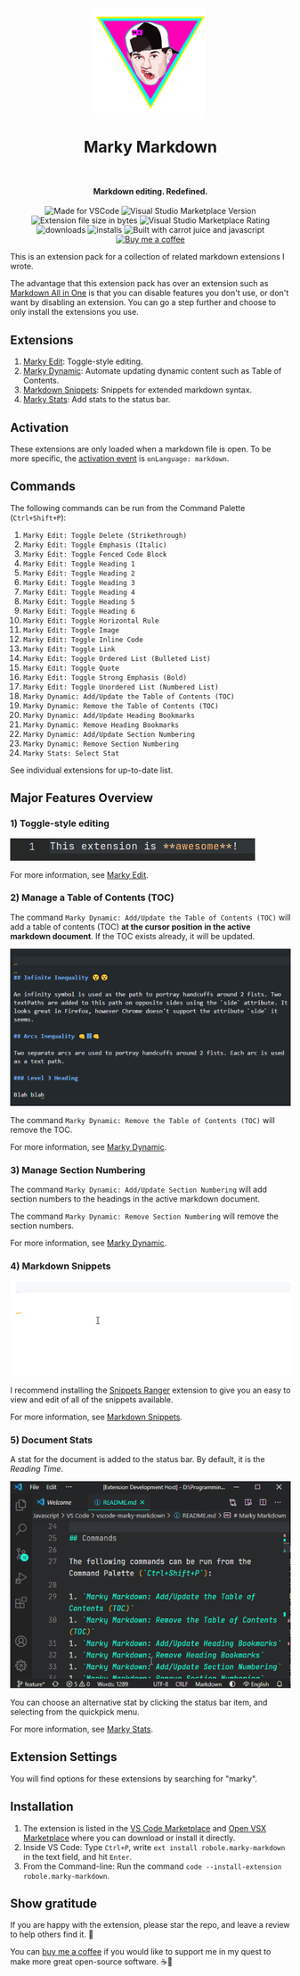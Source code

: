 <h1 align="center">
  <br>
    <img align="center" src="img/logo.png" width="200">
  <br>
	<br>
  Marky Markdown
  <br>
  <br>
</h1>
<h4 align="center">Markdown editing. Redefined.</h4>

<p align="center">
<img src="https://img.shields.io/static/v1?logo=visual-studio-code&label=made%20for&message=VS%20Code&color=0000ff" alt="Made for VSCode">
<img src="https://img.shields.io/visual-studio-marketplace/v/robole.marky-markdown?logo=visual-studio-code&color=ffa500" alt="Visual Studio Marketplace Version">
<img src="https://img.shields.io/static/v1?logo=visual-studio-code&label=size&message=12KB&color=008000"
alt="Extension file size in bytes">
<img src="https://img.shields.io/visual-studio-marketplace/r/robole.marky-markdown?logo=visual-studio-code&color=yellow" alt="Visual Studio Marketplace Rating">
<img src="https://img.shields.io/visual-studio-marketplace/d/robole.marky-markdown?logo=visual-studio-code&color=blue" alt="downloads"/>
<img src="https://img.shields.io/visual-studio-marketplace/i/robole.marky-markdown?logo=visual-studio-code&color=blue" alt="installs"/>
<img src="https://img.shields.io/static/v1?label=built%20with&message=good%20vibrations%20%26%20javascript&color=violet" alt="Built with carrot juice and javascript"/>
<a href="https://ko-fi.com/roboleary"><img src="https://img.shields.io/badge/Buy%20me%20a%20coffee-$4-orange?logo=buy-me-a-coffee" alt="Buy me a coffee"></a>
</p>

This is an extension pack for a collection of related markdown extensions I wrote. 

The advantage that this extension pack has over an extension such as [Markdown All in One](https://marketplace.visualstudio.com/items?itemName=yzhang.markdown-all-in-one) is that you can disable features you don't use, or don't want by disabling an extension. You can go a step further and choose to only install the extensions you use.

## Extensions

1. [Marky Edit](https://marketplace.visualstudio.com/items?itemName=robole.marky-edit): Toggle-style editing.
1. [Marky Dynamic](https://marketplace.visualstudio.com/items?itemName=robole.marky-dynamic): Automate updating dynamic content such as Table of Contents.
1. [Markdown Snippets](https://marketplace.visualstudio.com/items?itemName=robole.markdown-snippets): Snippets for extended markdown syntax.
1. [Marky Stats](https://marketplace.visualstudio.com/items?itemName=robole.marky-markdown): Add stats to the status bar.

## Activation

These extensions are only loaded when a markdown file is open. To be more specific, the [activation event](https://code.visualstudio.com/api/references/activation-events) is `onLanguage: markdown`.

## Commands

The following commands can be run from the Command Palette (`Ctrl+Shift+P`):
1. `Marky Edit: Toggle Delete (Strikethrough)`
1. `Marky Edit: Toggle Emphasis (Italic)`
1. `Marky Edit: Toggle Fenced Code Block`
1. `Marky Edit: Toggle Heading 1`
1. `Marky Edit: Toggle Heading 2`
1. `Marky Edit: Toggle Heading 3`
1. `Marky Edit: Toggle Heading 4`
1. `Marky Edit: Toggle Heading 5`
1. `Marky Edit: Toggle Heading 6`
1. `Marky Edit: Toggle Horizontal Rule`
1. `Marky Edit: Toggle Image`
1. `Marky Edit: Toggle Inline Code`
1. `Marky Edit: Toggle Link`
1. `Marky Edit: Toggle Ordered List (Bulleted List)`
1. `Marky Edit: Toggle Quote`
1. `Marky Edit: Toggle Strong Emphasis (Bold)`
1. `Marky Edit: Toggle Unordered List (Numbered List)`
1. `Marky Dynamic: Add/Update the Table of Contents (TOC)`
1. `Marky Dynamic: Remove the Table of Contents (TOC)`
1. `Marky Dynamic: Add/Update Heading Bookmarks`
1. `Marky Dynamic: Remove Heading Bookmarks`
1. `Marky Dynamic: Add/Update Section Numbering`
1. `Marky Dynamic: Remove Section Numbering`
1. `Marky Stats: Select Stat`

See individual extensions for up-to-date list.

## Major Features Overview

### 1) Toggle-style editing

![toggle editing](img/screenshots/toggleStrong.gif)

For more information, see [Marky Edit](https://marketplace.visualstudio.com/items?itemName=robole.marky-edit).

### 2) Manage a Table of Contents (TOC)

The command `Marky Dynamic: Add/Update the Table of Contents (TOC)` will add a table of contents (TOC) **at the cursor position in the active markdown document**. If the TOC exists already, it will be updated.

![Add TOC](img/screenshots/add-toc.gif)

The command `Marky Dynamic: Remove the Table of Contents (TOC)` will remove the TOC.

For more information, see [Marky Dynamic](https://marketplace.visualstudio.com/items?itemName=robole.marky-dynamic).

### 3) Manage Section Numbering

The command `Marky Dynamic: Add/Update Section Numbering` will add section numbers to the headings in the active markdown document.

The command `Marky Dynamic: Remove Section Numbering` will remove the section numbers.

For more information, see [Marky Dynamic](https://marketplace.visualstudio.com/items?itemName=robole.marky-dynamic).

### 4) Markdown Snippets

![table snippet](img/screenshots/table.gif)

I recommend installing the [Snippets Ranger](https://marketplace.visualstudio.com/items?itemName=robole.snippets-ranger) extension to give you an easy to view and edit of all of the snippets available.

For more information, see [Markdown Snippets](https://marketplace.visualstudio.com/items?itemName=robole.markdown-snippets).

### 5) Document Stats

A stat for the document is added to the status bar. By default, it is the *Reading Time*.

![select stat](img/screenshots/stat-select.gif)

You can choose an alternative stat by clicking the status bar item, and selecting from the quickpick menu.

For more information, see [Marky Stats](https://marketplace.visualstudio.com/items?itemName=robole.marky-markdown).

## Extension Settings

You will find options for these extensions by searching for "marky".

## Installation

1. The extension is listed in the [VS Code Marketplace](https://marketplace.visualstudio.com/items?itemName=robole.marky-markdown) and [Open VSX Marketplace](https://open-vsx.org/extension/robole/marky-stats) where you can download or install it directly.
1. Inside VS Code: Type `Ctrl+P`, write `ext install robole.marky-markdown` in the text field, and hit `Enter`.
1. From the Command-line: Run the command `code --install-extension robole.marky-markdown`.

## Show gratitude

If you are happy with the extension, please star the repo, and leave a review to help others find it. 🌟

You can [buy me a coffee](https://ko-fi.com/roboleary) if you would like to support me in my quest to make more great open-source software. ☕🙏
